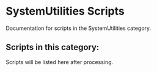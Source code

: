 # SystemUtilities Scripts

Documentation for scripts in the SystemUtilities category.

## Scripts in this category:

Scripts will be listed here after processing.
